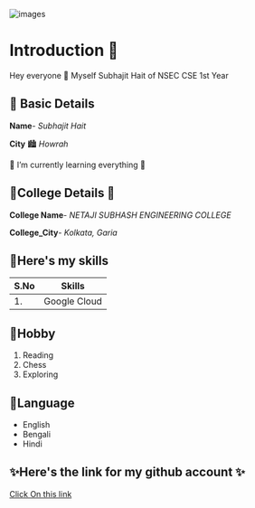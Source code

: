 ![images](https://user-images.githubusercontent.com/91646273/135893457-3b516a84-86e8-41b4-89a3-bac2bed5af22.png)



# Introduction 🚀
Hey everyone 👋 Myself Subhajit Hait of NSEC CSE 1st Year

## 💠 Basic Details
**Name**- *Subhajit Hait*

**City** 🏙️ 
*Howrah*

🌱 I’m currently learning everything 🤣



## 💠College Details 🏢
**College Name**- *NETAJI SUBHASH ENGINEERING COLLEGE*

**College_City**- *Kolkata, Garia*

## 💠Here's my skills

 |S.No  |Skills|
 |---|---|
 |1.|Google Cloud|
 
 ## 💠Hobby
 1. Reading
 2. Chess
 3. Exploring

## 💠Language
- English
- Bengali
- Hindi

## ✨Here's the link for my github account ✨
[Click On this link](https://github.com/subho004/welcome.git)









